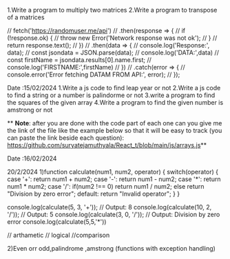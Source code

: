 1.Write a program to multiply two matrices
2.Write a program to transpose of a matrices


// fetch('https://randomuser.me/api')
//   .then(response => {
//     if (!response.ok) {
//       throw new Error('Network response was not ok');
//     }
//     return response.text(); 
//   })
//   .then(data => {
//     console.log('Response:', data); 
//     const jsondata = JSON.parse(data);
//     console.log('DATA:',data)
//     const firstName = jsondata.results[0].name.first;
//     console.log('FIRSTNAME:',firstName)
//   })
//   .catch(error => {
//     console.error('Error fetching DATAM FROM API:', error);
//   });


Date :15/02/2024
1.Write a js code to find leap year or not 
2.Write a js code to find a string or a number is palindorme or not 
3.write a program to find the squares of the given array
4.Write a program to find the given number is amstrong or not

**
**Note**:
after you are done with the code part of each one can you give me the link of the file like the example below so that it will be easy to track (you can paste the link beside each question):
https://github.com/suryatejamuthyala/React_t/blob/main/js/arrays.js**

Date :16/02/2024


20/2/2024
1)function calculate(num1, num2, operator) {
    switch(operator) {
        case '+':
            return num1 + num2;
        case '-':
            return num1 - num2;
        case '*':
            return num1 * num2;
        case '/':
            if(num2 !== 0)
                return num1 / num2;
            else
                return "Division by zero error";
        default:
            return "Invalid operator";
    }
}

console.log(calculate(5, 3, '+')); // Output: 8
console.log(calculate(10, 2, '/')); // Output: 5
console.log(calculate(3, 0, '/'));  // Output: Division by zero error
console.log(calculate(5,5,'*'))

// arthametic 
// logical 
//comparison

2)Even orr odd,palindrome ,amstrong (functions with exception handling)
